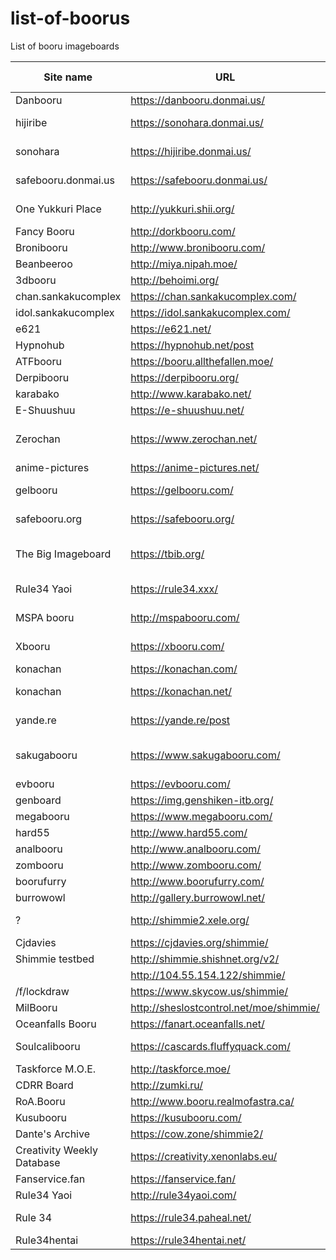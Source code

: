 # list-of-boorus
List of booru imageboards

| Site name                  | URL                                     | system                         | SFW/NSFW | Category  | Notes                               | api example |
|----------------------------|-----------------------------------------|--------------------------------|----------|-----------|-------------------------------------|-------------|
| Danbooru                   | https://danbooru.donmai.us/             | danbooru                       | NSFW     | Art       |                                     |             |
| hijiribe                   | https://sonohara.donmai.us/             | danbooru                       | NSFW     | Art       | Uses danbooru database              |             |
| sonohara                   | https://hijiribe.donmai.us/             | danbooru                       | NSFW     | Art       | Uses danbooru database              |             |
| safebooru.donmai.us        | https://safebooru.donmai.us/            | danbooru                       | SFW      | Art       | Uses danbooru database              |             |
| One Yukkuri Place          | http://yukkuri.shii.org/                | danbooru                       | NSFW     | Art       | Same as oyp.yunyah.com              |             |
| Fancy Booru                | http://dorkbooru.com/                   | danbooru                       | NSFW     | Art       |                                     |             |
| Bronibooru                 | http://www.bronibooru.com/              | danbooru                       | SFW?     | Art       |                                     |             |
| Beanbeeroo                 | http://miya.nipah.moe/                  | danbooru                       |          | Memes     |                                     |             |
| 3dbooru                    | http://behoimi.org/                     | danbooru                       | NSFW     | Photos    |                                     |             |
| chan.sankakucomplex        | https://chan.sankakucomplex.com/        | danbooru                       | NSFW     | Art       |                                     |             |
| idol.sankakucomplex        | https://idol.sankakucomplex.com/        | danbooru                       | NSFW     | Photos    |                                     |             |
| e621                       | https://e621.net/                       | danbooru                       | NSFW     | Art       |                                     |             |
| Hypnohub                   | https://hypnohub.net/post               | danbooru                       | NSFW     | Art       |                                     |             |
| ATFbooru                   | https://booru.allthefallen.moe/         | danbooru                       | NSFW     | Art       |                                     |             |
| Derpibooru                 | https://derpibooru.org/                 | philomena                      | NSFW     | Art       |                                     |             |
| karabako                   | http://www.karabako.net/                | ?                              | SFW      | Art       |                                     |             |
| E-Shuushuu                 | https://e-shuushuu.net/                 | ?                              | SFW      | Art       | No api?                             |             |
| Zerochan                   | https://www.zerochan.net/               | Zerochain (=lainchan = vichan) | SFW      | Art       |                                     |             |
| anime-pictures             | https://anime-pictures.net/             | ?                              | SFW      | Art       | No api?                             |             |
| gelbooru                   | https://gelbooru.com/                   | gelbooru v0.2                  | NSFW     | Art       |                                     |             |
| safebooru.org              | https://safebooru.org/                  | gelbooru v0.2                  | SFW      | Art       | Uses gelbooru database?             |             |
| The Big Imageboard         | https://tbib.org/                       | gelbooru v0.2                  | NSFW     | Art       | Combined all *.booru.org databases? |             |
| Rule34 Yaoi                | https://rule34.xxx/                     | gelbooru v0.2                  | NSFW     | Art       |                                     |             |
| MSPA booru                 | http://mspabooru.com/                   | gelbooru v0.2                  | NSFW     | Art       | Same as mspa.booru.org              |             |
| Xbooru                     | https://xbooru.com/                     | gelbooru v0.1                  |          |           | Part of booru.org?                  |             |
| konachan                   | https://konachan.com/                   | moebooru                       | NSFW     | Art       |                                     |             |
| konachan                   | https://konachan.net/                   | moebooru                       | SFW      | Art       | Uses konachan database              |             |
| yande.re                   | https://yande.re/post                   | moebooru                       | NSFW     | Art       | This is moe.imouto                  |             |
| sakugabooru                | https://www.sakugabooru.com/            | moebooru                       | SFW?     | Art       | Also has sakuga.moe domain          |             |
| evbooru                    | https://evbooru.com/                    | moebooru                       | NSFW     | Art       |                                     |             |
| genboard                   | https://img.genshiken-itb.org/          | moebooru                       | SFW      | Art       |                                     |             |
| megabooru                  | https://www.megabooru.com/              | Shimmie                        | NSFW     | Art       |                                     |             |
| hard55                     | http://www.hard55.com/                  | Shimmie                        | NSFW     | Art       |                                     |             |
| analbooru                  | http://www.analbooru.com/               | Shimmie                        | NSFW     | Art       |                                     |             |
| zombooru                   | http://www.zombooru.com/                | Shimmie                        | NSFW     | Art       |                                     |             |
| boorufurry                 | http://www.boorufurry.com/              | Shimmie                        | NSFW     | Art       |                                     |             |
| burrowowl                  | http://gallery.burrowowl.net/           | Shimmie                        | SFW      | Memes     |                                     |             |
| ?                          | http://shimmie2.xele.org/               | Shimmie                        |          |           | Login required, private?            |             |
| Cjdavies                   | https://cjdavies.org/shimmie/           | Shimmie                        |          | Personal  |                                     |             |
| Shimmie testbed            | http://shimmie.shishnet.org/v2/         | Shimmie                        |          | Test      |                                     |             |
|                            | http://104.55.154.122/shimmie/          | Shimmie                        |          | Personal  |                                     |             |
| /f/lockdraw                | https://www.skycow.us/shimmie/          | Shimmie                        |          |           |                                     |             |
| MilBooru                   | http://sheslostcontrol.net/moe/shimmie/ | Shimmie                        |          | Art       |                                     |             |
| Oceanfalls Booru           | https://fanart.oceanfalls.net/          | Shimmie                        |          | Art       |                                     |             |
| Soulcalibooru              | https://cascards.fluffyquack.com/       | Shimmie                        |          |           | Very large thumbnails               |             |
| Taskforce M.O.E.           | http://taskforce.moe/                   | Shimmie                        |          | Art       |                                     |             |
| CDRR Board                 | http://zumki.ru/                        | Shimmie                        |          | Art       |                                     |             |
| RoA.Booru                  | http://www.booru.realmofastra.ca/       | Shimmie                        |          | Art       |                                     |             |
| Kusubooru                  | https://kusubooru.com/                  | Shimmie                        |          | Art       |                                     |             |
| Dante's Archive            | https://cow.zone/shimmie2/              | Shimmie                        |          | Personal  |                                     |             |
| Creativity Weekly Database | https://creativity.xenonlabs.eu/        | Shimmie                        |          | Personal? |                                     |             |
| Fanservice.fan             | https://fanservice.fan/                 | Shimmie                        | NSFW     | Art       |                                     |             |
| Rule34 Yaoi                | http://rule34yaoi.com/                  | Shimmie                        | NSFW     | Art       |                                     |             |
| Rule 34                    | https://rule34.paheal.net/              | Shimmie                        | NSFW     | Art       | Very bad tagging                    |             |
| Rule34hentai               | https://rule34hentai.net/               | Shimmie                        | NSFW     | Art       |                                     |             |

